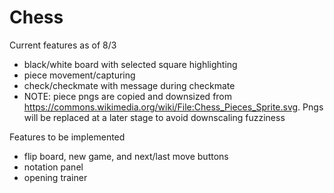 # Chess
Current features as of 8/3
- black/white board with selected square highlighting
- piece movement/capturing
- check/checkmate with message during checkmate
- NOTE: piece pngs are copied and downsized from https://commons.wikimedia.org/wiki/File:Chess_Pieces_Sprite.svg. Pngs will be replaced at a later stage to avoid downscaling fuzziness

Features to be implemented
- flip board, new game, and next/last move buttons
- notation panel
- opening trainer
